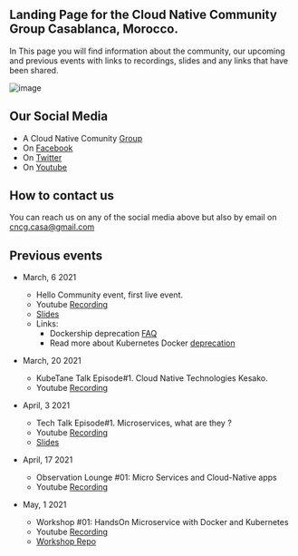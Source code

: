  ## Landing Page for the Cloud Native Community Group Casablanca, Morocco.
 In This page you will find information about the community, our upcoming and previous events with links to recordings, slides and any links that have been shared. 
 
![image](https://user-images.githubusercontent.com/80206934/110248694-b2efee80-7f72-11eb-9c45-d18f3cbd365d.png)

 ## Our Social Media 
- A Cloud Native Comunity [Group](https://community.cncf.io/casablanca/) 
- On [Facebook](https://www.facebook.com/cncg.casa)
- On [Twitter](https://twitter.com/cncg_casa)
- On [Youtube](https://bit.ly/cncgcasa)

## How to contact us
You can reach us on any of the social media above but also by email on cncg.casa@gmail.com

## Previous events
- March, 6 2021
  - Hello Community event, first live event.
  - Youtube [Recording](https://www.youtube.com/watch?v=85DnV1WnIe4)
  - [Slides](https://docs.google.com/presentation/d/1JIG4zlNlvSaaIEBzqMU9AKiu69iSKzbBQMBrb3eg_lY/edit?usp=sharing)
  - Links:
    - Dockership deprecation [FAQ](https://kubernetes.io/blog/2020/12/02/dockershim-faq/)
    - Read more about Kubernetes Docker [deprecation](https://towardsdatascience.com/kubernetes-is-deprecating-docker-in-the-upcoming-release-2a03d607934a)

- March, 20 2021
  - KubeTane Talk Episode#1. Cloud Native Technologies Kesako.
  - Youtube [Recording](https://www.youtube.com/watch?v=rORSwRil9aw&t=520s)

- April, 3 2021
  - Tech Talk Episode#1. Microservices, what are they ?
  - Youtube [Recording](https://www.youtube.com/watch?v=vIygiVz-2tU)
  - [Slides](https://docs.google.com/presentation/d/1Y3wRyoa0MYC8_zj5S_XFd2qef3rWXAd5CPjXRCdF6nw/edit?usp=sharing)

- April, 17 2021
  - Observation Lounge #01: Micro Services and Cloud-Native apps
  - Youtube [Recording](https://www.youtube.com/watch?v=GEo6X9JzULU)

- May, 1 2021
  - Workshop #01: HandsOn Microservice with Docker and Kubernetes
  - Youtube [Recording](https://www.youtube.com/watch?v=-FT7QOCzh_U)
  - [Workshop Repo](https://github.com/cncg-casa/cncg-workshop-01)
